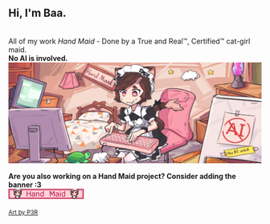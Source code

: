 <p align=center>
  <h2>Hi, I'm Baa.</h2><br>
  All of my work <i>Hand Maid</i> - Done by a True and Real™, Certified™ cat-girl maid.<br>
  <b>No AI is involved.</b><br>
  <img src="BaaCatMaid.png"><br>
</p>

<b>Are you also working on a Hand Maid project? Consider adding the banner :3</b><br>
<img src="BaaBlogBanner.png"><br>

<p><small><a href="https://x.com/atari_desu">Art by P3R</a></small></p>
